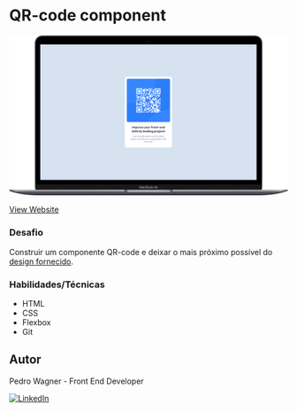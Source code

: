 # QR-code component
![](./images/qr-code.png)

[View Website](https://pedrowfilho.github.io/challenges/frontend-mentor/newbie/qr-code/)

### Desafio
Construir um componente QR-code e deixar o mais próximo possível do [design fornecido](https://www.frontendmentor.io/challenges/qr-code-component-iux_sIO_H).

### Habilidades/Técnicas
 - HTML
 - CSS
 - Flexbox
 - Git

## Autor

Pedro Wagner - Front End Developer

[![LinkedIn](https://img.shields.io/badge/LinkedIn-Perfil-blue?style=flat&logo=linkedin&logoColor=white)](https://www.linkedin.com/in/pedrowagnerdev/)